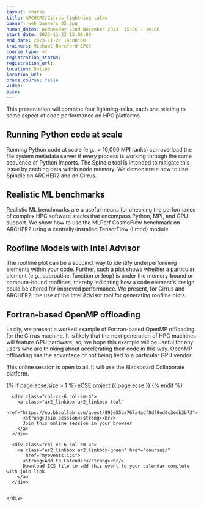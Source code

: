 ```yaml
---
layout: course
title: ARCHER2/Cirrus lightning talks
banner: web_banners_05.jpg
human_dates: Wednesday 22nd November 2023  15:00 - 16:00 
start_date: 2023-11-22 15:00:00
end_date: 2023-11-22 16:00:00
trainers: Michael Bareford EPCC
course_type: vt
registration_status:
registration_url:
location: Online
location_url:
prace_course: false
video: 
ecse:
---
```


This presentation will combine four lightning-talks, each one relating to some aspect of code performance on HPC platforms.


## Running Python code at scale

Running Python code at scale (e.g., > 10,000 MPI ranks) can overload the file system metadata server if every process is
working through the same sequence of Python imports. The Spindle tool is intended to mitigate this issue by caching data
within node memory. We demonstrate how to use Spindle on ARCHER2 and on Cirrus.

## Realistic ML benchmarks

Realistic ML benchmarks are a useful means for checking the performance of complex HPC software stacks that encompass
Python, MPI, and GPU support. We show how to use the MLPerf CosmoFlow benchmark on ARCHER2 using a centrally-installed
TensorFlow (Lmod) module.

## Roofline Models with Intel Advisor

The roofline plot can be a succinct way to identify underperforming elements within your code. Further, such a plot shows whether
a particular element (e.g., subroutine, function or loop) is under the memory-bound or compute-bound rooflines, thereby indicating
how a code element's design could be altered for improved performance. We present, for Cirrus and ARCHER2, the use of the
Intel Advisor tool for generating roofline plots.

## Fortran-based OpenMP offloading

Lastly, we present a worked example of Fortran-based OpenMP offloading for the Cirrus machine. It is likely that the next generation
of HPC machines will feature GPU hardware, so, we hope this example will be useful for any users who are thinking about
accelerating their code in this way. OpenMP offloading has the advantage of not being tied to a particular GPU vendor.


This online session is open to all. It will use the Blackboard Collaborate platform.

{% if page.ecse.size > 1 %}
<a href="{{ site.baseurl }}/ecse/reports/{{ page.ecse }}">eCSE project {{ page.ecse }}</a>
{% endif %}

<section id="service">

  <div class="row ">	

      <div class="col-xs-6 col-sm-4">
        <a class="ar2_linkbox ar2_linkbox-teal" 
          href="https://eu.bbcollab.com/guest/895e55ba767a4adf8df9ed0c3edb3b73">
          <strong>Join Session</strong><br/>
          Join this online session in your browser
        </a>
      </div>

      <div class="col-xs-6 col-sm-4">
        <a class="ar2_linkbox ar2_linkbox-green" href="courses/"
           href="myevents.ics">
          <strong>Add to Calendar</strong><br/>
          Download ICS file to add this event to your calendar complete with join link
        </a>
      </div>

											
    </div>




<!--
<h2><a name="video">Video</a></h2>

<div>

<iframe title="Video"  width="560" height="315" src="https://www.youtube.com/embed/XXXXXXXXXXX" frameborder="0" allow="accelerometer; autoplay; encrypted-media; gyroscope; picture-in-picture" allowfullscreen></iframe>

</div>

-->

<!--

<section id="service">

    <div class="row ">	



      <div class="col-xs-6 col-sm-4">
        <a class="ar2_linkbox ar2_linkbox-teal" href="  ">
          <strong>Transcript</strong><br/>
          Download a transcript of the video audio
        </a>
      </div>



      <div class="col-xs-6 col-sm-4">
        <a class="ar2_linkbox ar2_linkbox-green" href="courses/"
           href="ARCHER2_Training_VT.pdf">
          <strong>Slides</strong><br/>
          Download pdf of the presentation.
        </a>
      </div>
										
    </div>

</section>
-->
